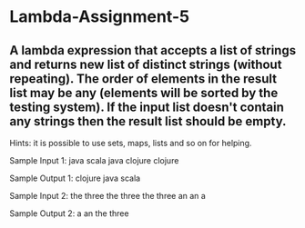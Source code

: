 # Lambda-Assignment-5

## A lambda expression that accepts a list of strings and returns new list of distinct strings (without repeating). The order of elements in the result list may be any (elements will be sorted by the testing system). If the input list doesn't contain any strings then the result list should be empty.
Hints: it is possible to use sets, maps, lists and so on for helping.

Sample Input 1:
java scala java clojure clojure

Sample Output 1:
clojure java scala

Sample Input 2:
the three the three the three an an a

Sample Output 2:
a an the three
